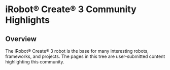 # iRobot® Create® 3 Community Highlights

## Overview
The iRobot® Create® 3 robot is the base for many interesting robots, frameworks, and projects.
The pages in this tree are user-submitted content highlighting this community.